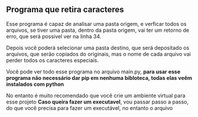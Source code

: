 ## Programa que retira caracteres 

Esse programa é capaz de analisar uma pasta origem, e verficar todos os arquivos, se tiver uma pasta, dentro da pasta origem, vai ter um retorno de erro, que será possivel ver na linha 34.

Depois você poderá selecionar uma pasta destino, que será depositado os arquivos, que serão copiados do originais, mas o nome de cada arquivo vai perder todos os caracteres especiais.

Você pode ver todo esse programa no arquivo main.py, **para usar esse programa não necessário dar pip em nenhuma bibloteca, todas elas veêm instalados com python**


No entanto é muito recomendado que você crie um ambiente virtual para esse projeto **Caso queira fazer um executavel**, vou passar passo a passo, do que você precisa para fazer um executável, no entanto o arquivo 
